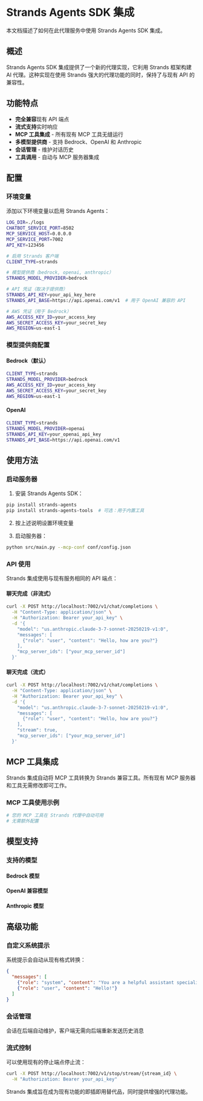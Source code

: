 # Strands Agents SDK 集成

本文档描述了如何在此代理服务中使用 Strands Agents SDK 集成。

## 概述

Strands Agents SDK 集成提供了一个新的代理实现，它利用 Strands 框架构建 AI 代理。这种实现在使用 Strands 强大的代理功能的同时，保持了与现有 API 的兼容性。

## 功能特点

- **完全兼容**现有 API 端点
- **流式支持**实时响应
- **MCP 工具集成** - 所有现有 MCP 工具无缝运行
- **多模型提供商** - 支持 Bedrock、OpenAI 和 Anthropic
- **会话管理** - 维护对话历史
- **工具调用** - 自动与 MCP 服务器集成

## 配置

### 环境变量

添加以下环境变量以启用 Strands Agents：

```bash
LOG_DIR=./logs
CHATBOT_SERVICE_PORT=8502
MCP_SERVICE_HOST=0.0.0.0
MCP_SERVICE_PORT=7002
API_KEY=123456

# 启用 Strands 客户端
CLIENT_TYPE=strands

# 模型提供商（bedrock, openai, anthropic）
STRANDS_MODEL_PROVIDER=bedrock

# API 凭证（取决于提供商）
STRANDS_API_KEY=your_api_key_here
STRANDS_API_BASE=https://api.openai.com/v1  # 用于 OpenAI 兼容的 API

# AWS 凭证（用于 Bedrock）
AWS_ACCESS_KEY_ID=your_access_key
AWS_SECRET_ACCESS_KEY=your_secret_key
AWS_REGION=us-east-1
```

### 模型提供商配置

#### Bedrock（默认）
```bash
CLIENT_TYPE=strands
STRANDS_MODEL_PROVIDER=bedrock
AWS_ACCESS_KEY_ID=your_access_key
AWS_SECRET_ACCESS_KEY=your_secret_key
AWS_REGION=us-east-1
```

#### OpenAI
```bash
CLIENT_TYPE=strands
STRANDS_MODEL_PROVIDER=openai
STRANDS_API_KEY=your_openai_api_key
STRANDS_API_BASE=https://api.openai.com/v1
```

## 使用方法

### 启动服务器

1. 安装 Strands Agents SDK：
```bash
pip install strands-agents
pip install strands-agents-tools  # 可选：用于内置工具
```

2. 按上述说明设置环境变量

3. 启动服务器：
```bash
python src/main.py --mcp-conf conf/config.json
```

### API 使用

Strands 集成使用与现有服务相同的 API 端点：

#### 聊天完成（非流式）
```bash
curl -X POST http://localhost:7002/v1/chat/completions \
  -H "Content-Type: application/json" \
  -H "Authorization: Bearer your_api_key" \
  -d '{
    "model": "us.anthropic.claude-3-7-sonnet-20250219-v1:0",
    "messages": [
      {"role": "user", "content": "Hello, how are you?"}
    ],
    "mcp_server_ids": ["your_mcp_server_id"]
  }'
```

#### 聊天完成（流式）
```bash
curl -X POST http://localhost:7002/v1/chat/completions \
  -H "Content-Type: application/json" \
  -H "Authorization: Bearer your_api_key" \
  -d '{
    "model": "us.anthropic.claude-3-7-sonnet-20250219-v1:0",
    "messages": [
      {"role": "user", "content": "Hello, how are you?"}
    ],
    "stream": true,
    "mcp_server_ids": ["your_mcp_server_id"]
  }'
```

## MCP 工具集成

Strands 集成自动将 MCP 工具转换为 Strands 兼容工具。所有现有 MCP 服务器和工具无需修改即可工作。

### MCP 工具使用示例

```python
# 您的 MCP 工具在 Strands 代理中自动可用
# 无需额外配置
```

## 模型支持

### 支持的模型

#### Bedrock 模型

#### OpenAI 兼容模型

#### Anthropic 模型

## 高级功能

### 自定义系统提示

系统提示会自动从现有格式转换：

```json
{
  "messages": [
    {"role": "system", "content": "You are a helpful assistant specialized in..."},
    {"role": "user", "content": "Hello!"}
  ]
}
```

### 会话管理

会话在后端自动维护，客户端无需向后端重新发送历史消息

### 流式控制

可以使用现有的停止端点停止流：

```bash
curl -X POST http://localhost:7002/v1/stop/stream/{stream_id} \
  -H "Authorization: Bearer your_api_key"
```

Strands 集成旨在成为现有功能的即插即用替代品，同时提供增强的代理功能。